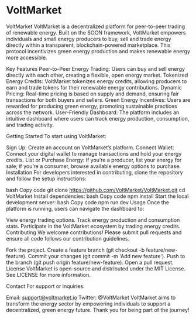 # VoltMarket

VoltMarket
VoltMarket is a decentralized platform for peer-to-peer trading of renewable energy. Built on the SOON framework, VoltMarket empowers individuals and small energy producers to buy, sell and trade energy directly within a transparent, blockchain-powered marketplace. This protocol incentivizes green energy production and makes renewable energy more accessible.

Key Features
Peer-to-Peer Energy Trading: Users can buy and sell energy directly with each other, creating a flexible, open energy market.
Tokenized Energy Credits: VoltMarket tokenizes energy credits, allowing producers to earn and trade tokens for their renewable energy contributions.
Dynamic Pricing: Real-time pricing is based on supply and demand, ensuring fair transactions for both buyers and sellers.
Green Energy Incentives: Users are rewarded for producing green energy, promoting sustainable practices across the network.
User-Friendly Dashboard: The platform includes an intuitive dashboard where users can track energy production, consumption, and trading activity.

Getting Started
To start using VoltMarket:

Sign Up: Create an account on VoltMarket’s platform.
Connect Wallet: Connect your digital wallet to manage transactions and hold your energy credits.
List or Purchase Energy: If you’re a producer, list your energy for sale; if you’re a consumer, browse available energy options to purchase.
Installation
For developers interested in contributing, clone the repository and follow the setup instructions:

bash
Copy code
git clone https://github.com/VoltMarket/VoltMarket.git
cd VoltMarket
Install dependencies:
bash
Copy code
npm install
Start the local development server:
bash
Copy code
npm run dev
Usage
Once the platform is running, users can navigate the dashboard to:

View energy trading options.
Track energy production and consumption stats.
Participate in the VoltMarket ecosystem by trading energy credits.
Contributing
We welcome contributions! Please submit pull requests and ensure all code follows our contribution guidelines.

Fork the project.
Create a feature branch (git checkout -b feature/new-feature).
Commit your changes (git commit -m 'Add new feature').
Push to the branch (git push origin feature/new-feature).
Open a pull request.
License
VoltMarket is open-source and distributed under the MIT License. See LICENSE for more information.

Contact
For support or inquiries:

Email: support@voltmarket.io
Twitter: @VoltMarket
VoltMarket aims to transform the energy sector by empowering individuals to support a decentralized, green energy future. Thank you for being part of the journey!






